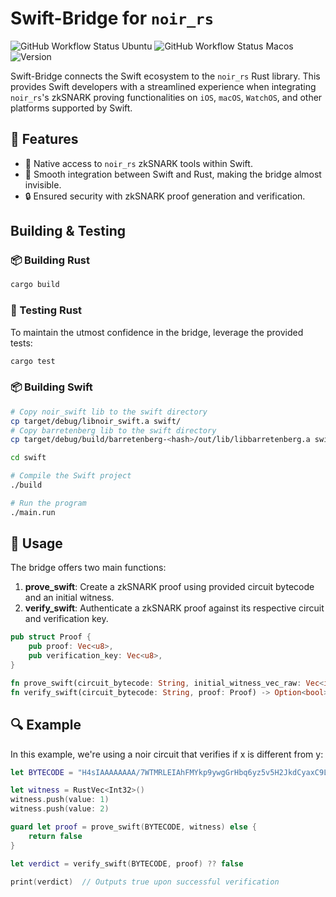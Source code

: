 # Swift-Bridge for `noir_rs`

![GitHub Workflow Status Ubuntu](https://github.com/visoftsolutions/noir_swift/actions/workflows/build&test@ubuntu.yml/badge.svg)
![GitHub Workflow Status Macos](https://github.com/visoftsolutions/noir_swift/actions/workflows/build&test@macos.yml/badge.svg)
![Version](https://img.shields.io/badge/version-0.1.0-blue)

Swift-Bridge connects the Swift ecosystem to the `noir_rs` Rust library. This provides Swift developers with a streamlined experience when integrating `noir_rs`'s zkSNARK proving functionalities on `iOS`, `macOS`, `WatchOS`, and other platforms supported by Swift.

## 🚀 Features

- 📱 Native access to `noir_rs` zkSNARK tools within Swift.
- 🌉 Smooth integration between Swift and Rust, making the bridge almost invisible.
- 🔒 Ensured security with zkSNARK proof generation and verification.

## Building & Testing

### 📦 Building Rust

```bash
cargo build
```

### 🧪 Testing Rust

To maintain the utmost confidence in the bridge, leverage the provided tests:

```bash
cargo test
```

### 📦 Building Swift

```bash
# Copy noir_swift lib to the swift directory
cp target/debug/libnoir_swift.a swift/
# Copy barretenberg lib to the swift directory
cp target/debug/build/barretenberg-<hash>/out/lib/libbarretenberg.a swift/

cd swift

# Compile the Swift project
./build

# Run the program
./main.run
```

## 🎯 Usage

The bridge offers two main functions:

1. **prove_swift**: Create a zkSNARK proof using provided circuit bytecode and an initial witness.
2. **verify_swift**: Authenticate a zkSNARK proof against its respective circuit and verification key.

```rust
pub struct Proof {
    pub proof: Vec<u8>,
    pub verification_key: Vec<u8>,
}

fn prove_swift(circuit_bytecode: String, initial_witness_vec_raw: Vec<i32>) -> Option<Proof>;
fn verify_swift(circuit_bytecode: String, proof: Proof) -> Option<bool>;
```

## 🔍 Example

In this example, we're using a noir circuit that verifies if x is different from y:

```swift
let BYTECODE = "H4sIAAAAAAAA/7WTMRLEIAhFMYkp9ywgGrHbq6yz5v5H2JkdCyaxC9LgWDw+H9gBwMM91p7fPeOzIKdYjEeMLYdGTB8MpUrCmOohJJQkfYMwN4mSSy0ZC0VudKbCZ4cthqzVrsc/yw28dMZeWmrWerfBexnsxD6hJ7jUufr4GvyZFp8xpG0C14Pd8s/q29vPCBXypvmpDx7sD8opnfqIfsM1RNtxBQAA"

let witness = RustVec<Int32>()
witness.push(value: 1)
witness.push(value: 2)

guard let proof = prove_swift(BYTECODE, witness) else {
    return false
}

let verdict = verify_swift(BYTECODE, proof) ?? false

print(verdict)  // Outputs true upon successful verification
```